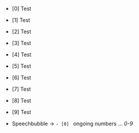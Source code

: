 - [0] Test
- [1] Test
- [2] Test
- [3] Test
- [4] Test
- [5] Test
- [6] Test
- [7] Test
- [8] Test
- [9] Test


- Speechbubble -> `- [0] ` ongoing numbers ...    *0-9*